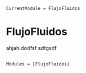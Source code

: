 ```@meta
CurrentModule = FlujoFluidos
```

# FlujoFluidos

ahjah dodfsf sdfgsdf

```@index
```

```@autodocs
Modules = [FlujoFluidos]
```
